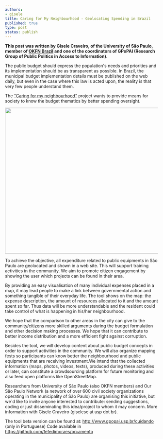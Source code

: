 ```yaml
---
authors:
- gisele
title: Caring for My Neighbourhood - Geolocating Spending in Brazil
published: true
type: post
status: publish
---
```


**This post was written by Gisele Craveiro, of the University of São Paulo, member of [OKFN Brazil](http://br.okfn.org/) and one of the coordinators of GPoPAI (Research Group of Public Politics in Access to Information).**

The public budget should express the population's needs and priorities and its implementation should be as transparent as possible. In Brazil, the municipal budget implementation details must be published on the web daily, but even in the case where this law is acted upon, the reality is that very few people understand them. 

The ["Caring for my neighbourhood"](http://www.gpopai.usp.br/cuidando) project wants to provide means for society to know the budget thematics by better spending oversight.

<img alt="" src="http://farm8.staticflickr.com/7274/7604750834_a7ec37ee8a_z.jpg" title="Caring for My Neighbourhood" class="alignnone" width="640" height="480" />

To achieve the objective, all expenditure related to public equipments in São Paulo are geolocated and shown in a web site. This will support training activities in the community. We aim to promote citizen engagement by showing the user which projects can be found in their area.

By providing an easy visualisation of many individual expenses placed in a map, it may lead people to make a link between governmental action and something tangible of their everyday life. The tool shows on the map: the expense description, the amount of resources allocated to it and the amount spent so far. Thus data will be more understandable and the resident could take control of what is happening in his/her neighbourhood.
  
We hope that the comparison to other areas in the city can give to the community/citizens more skilled arguments during  the  budget formulation and  other decision making processes. We hope that it can contribute to better income distribution and a more efficient fight against corruption.

Besides the tool, we will develop content about public budget concepts in order to support activities in the community. We will also organize mapping fests so participants can know better the neighbourhood and public equipments that are receiving investment.We intend that the collected information  (maps, photos, videos, texts), produced during these activities or later, can  constitute a crowdsourcing platform for future monitoring and also feed open platforms like OpenStreetMap.

Researchers from University of São Paulo (also OKFN members) and Our São Paulo Network (a network of over 600 civil society organizations operating in the municipality of São Paulo) are organising this initiative, but we´d like to invite anyone interested to contribute: sending suggestions, coding or just disseminating this idea/project to whom it may concern. More information with Gisele Craveiro (giselesc at usp dot br).

The tool beta version can be found at: <http://www.gpopai.usp.br/cuidando> (only in Portuguese)
Code available in <https://github.com/fefedimoraes/orcamento>

